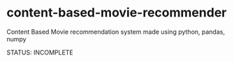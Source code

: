 # content-based-movie-recommender
Content Based Movie recommendation system made using python, pandas, numpy 


STATUS: INCOMPLETE 
